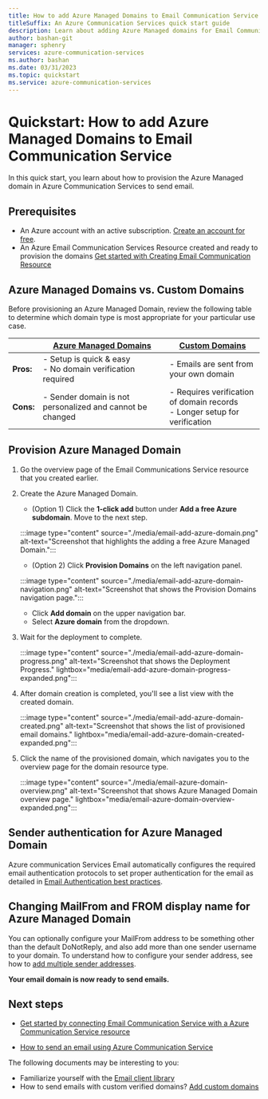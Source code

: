 ```yaml
---
title: How to add Azure Managed Domains to Email Communication Service
titleSuffix: An Azure Communication Services quick start guide
description: Learn about adding Azure Managed domains for Email Communication Services.
author: bashan-git
manager: sphenry
services: azure-communication-services
ms.author: bashan
ms.date: 03/31/2023
ms.topic: quickstart
ms.service: azure-communication-services
---
```


# Quickstart: How to add Azure Managed Domains to Email Communication Service

In this quick start, you learn about how to provision the Azure Managed domain in Azure Communication Services to send email.

## Prerequisites

- An Azure account with an active subscription. [Create an account for free](https://azure.microsoft.com/free/dotnet/).
- An Azure Email Communication Services Resource created and ready to provision the domains [Get started with Creating Email Communication Resource](../../quickstarts/email/create-email-communication-resource.md)

## Azure Managed Domains vs. Custom Domains

Before provisioning an Azure Managed Domain, review the following table to determine which domain type is most appropriate for your particular use case.

| | [Azure Managed Domains](./add-azure-managed-domains.md) | [Custom Domains](./add-custom-verified-domains.md) | 
|---|---|---|
|**Pros:** | - Setup is quick & easy<br/>- No domain verification required<br /> | - Emails are sent from your own domain |
|**Cons:** | - Sender domain is not personalized and cannot be changed | - Requires verification of domain records <br /> - Longer setup for verification |


## Provision Azure Managed Domain

1. Go the overview page of the Email Communications Service resource that you created earlier.
2. Create the Azure Managed Domain.   
    - (Option 1) Click the **1-click add** button under **Add a free Azure subdomain**. Move to the next step.
    
    :::image type="content" source="./media/email-add-azure-domain.png" alt-text="Screenshot that highlights the adding a free Azure Managed Domain.":::

    - (Option 2) Click **Provision Domains** on the left navigation panel.
    
    :::image type="content" source="./media/email-add-azure-domain-navigation.png" alt-text="Screenshot that shows the Provision Domains navigation page.":::

    - Click **Add domain** on the upper navigation bar.
    - Select **Azure domain** from the dropdown.
3. Wait for the deployment to complete.
 
    :::image type="content" source="./media/email-add-azure-domain-progress.png" alt-text="Screenshot that shows the Deployment Progress." lightbox="media/email-add-azure-domain-progress-expanded.png":::

4. After domain creation is completed, you'll see a list view with the created domain.

    :::image type="content" source="./media/email-add-azure-domain-created.png" alt-text="Screenshot that shows the list of provisioned email domains." lightbox="media/email-add-azure-domain-created-expanded.png":::

5. Click the name of the provisioned domain, which navigates you to the overview page for the domain resource type.

    :::image type="content" source="./media/email-azure-domain-overview.png"  alt-text="Screenshot that shows Azure Managed Domain overview page." lightbox="media/email-azure-domain-overview-expanded.png":::

## Sender authentication for Azure Managed Domain
Azure communication Services Email automatically configures the required email authentication protocols to set proper authentication for the email as detailed in [Email Authentication best practices](../../concepts/email/email-authentication-best-practice.md). 

## Changing MailFrom and FROM display name for Azure Managed Domain

You can optionally configure your MailFrom address to be something other than the default DoNotReply, and also add more than one sender username to your domain. To understand how to configure your sender address, see how to [add multiple sender addresses](add-multiple-senders.md).

**Your email domain is now ready to send emails.**

## Next steps

* [Get started by connecting Email Communication Service with a Azure Communication Service resource](../../quickstarts/email/connect-email-communication-resource.md)

* [How to send an email using Azure Communication Service](../../quickstarts/email/send-email.md)

The following documents may be interesting to you:

- Familiarize yourself with the [Email client library](../../concepts/email/sdk-features.md)
- How to send emails with custom verified domains? [Add custom domains](../../quickstarts/email/add-custom-verified-domains.md)

